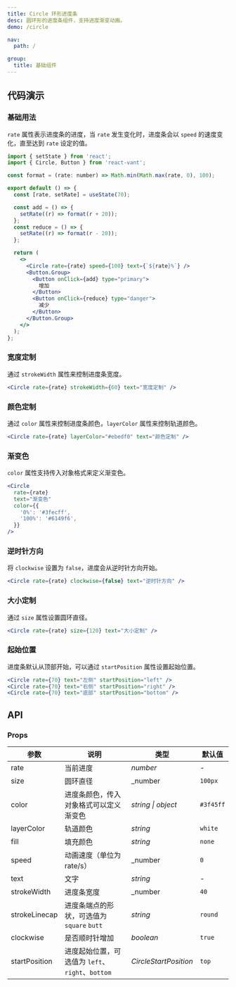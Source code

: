 ```yaml
---
title: Circle 环形进度条
desc: 圆环形的进度条组件，支持进度渐变动画。
demo: /circle

nav:
  path: /

group:
  title: 基础组件
---
```


## 代码演示

### 基础用法

`rate` 属性表示进度条的进度，当 `rate` 发生变化时，进度条会以 `speed` 的速度变化，直至达到 `rate` 设定的值。

```jsx
import { setState } from 'react';
import { Circle, Button } from 'react-vant';

const format = (rate: number) => Math.min(Math.max(rate, 0), 100);

export default () => {
  const [rate, setRate] = useState(70);

  const add = () => {
    setRate((r) => format(r + 20));
  };
  const reduce = () => {
    setRate((r) => format(r - 20));
  };

  return (
    <>
      <Circle rate={rate} speed={100} text={`${rate}%`} />
      <Button.Group>
        <Button onClick={add} type="primary">
          增加
        </Button>
        <Button onClick={reduce} type="danger">
          减少
        </Button>
      </Button.Group>
    </>
  );
};
```

### 宽度定制

通过 `strokeWidth` 属性来控制进度条宽度。

```jsx
<Circle rate={rate} strokeWidth={60} text="宽度定制" />
```

### 颜色定制

通过 `color` 属性来控制进度条颜色，`layerColor` 属性来控制轨道颜色。

```jsx
<Circle rate={rate} layerColor="#ebedf0" text="颜色定制" />
```

### 渐变色

`color` 属性支持传入对象格式来定义渐变色。

```jsx
<Circle
  rate={rate}
  text="渐变色"
  color={{
    '0%': '#3fecff',
    '100%': '#6149f6',
  }}
/>
```

### 逆时针方向

将 `clockwise` 设置为 `false`，进度会从逆时针方向开始。

```jsx
<Circle rate={rate} clockwise={false} text="逆时针方向" />
```

### 大小定制

通过 `size` 属性设置圆环直径。

```jsx
<Circle rate={rate} size={120} text="大小定制" />
```

### 起始位置

进度条默认从顶部开始，可以通过 `startPosition` 属性设置起始位置。

```jsx
<Circle rate={70} text="左侧" startPosition="left" />
<Circle rate={70} text="右侧" startPosition="right" />
<Circle rate={70} text="底部" startPosition="bottom" />
```

## API

### Props

| 参数 | 说明 | 类型 | 默认值 |
| --- | --- | --- | --- |
| rate | 当前进度 | _number_ | - |
| size | 圆环直径 | _number | `100px` |
| color | 进度条颜色，传入对象格式可以定义渐变色 | _string \| object_ | `#3f45ff` |
| layerColor | 轨道颜色 | _string_ | `white` |
| fill | 填充颜色 | _string_ | `none` |
| speed | 动画速度（单位为 rate/s） | _number | `0` |
| text | 文字 | _string_ | - |
| strokeWidth | 进度条宽度 | _number | `40` |
| strokeLinecap | 进度条端点的形状，可选值为 `square` `butt` | _string_ | `round` |
| clockwise | 是否顺时针增加 | _boolean_ | `true` |
| startPosition | 进度起始位置，可选值为 `left`、`right`、`bottom` | _CircleStartPosition_ | `top` |
